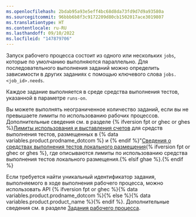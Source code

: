 ```yaml
---
ms.openlocfilehash: 2bdab95a93e5eff4bc68d8da73fd9d7d9a93580a
ms.sourcegitcommit: 96bbb6b8f3c9172209d80cb1502017ace3019807
ms.translationtype: HT
ms.contentlocale: ru-RU
ms.lasthandoff: 09/10/2022
ms.locfileid: "147879706"
---
```

Запуск рабочего процесса состоит из одного или нескольких `jobs`, которые по умолчанию выполняются параллельно. Для последовательного выполнения заданий можно определить зависимости в других заданиях с помощью ключевого слова `jobs.<job_id>.needs`.

Каждое задание выполняется в среде средства выполнения тестов, указанной в параметре `runs-on`.

Вы можете выполнять неограниченное количество заданий, если вы не превышаете лимиты по использованию рабочих процессов. Дополнительные сведения см. в разделе {% ifversion fpt or ghec or ghes %}[Лимиты использования и выставления счетов](/actions/reference/usage-limits-billing-and-administration) для средств выполнения тестов, размещенных в {% data variables.product.prodname_dotcom %} и {% endif %}"[Сведения о средствах выполнения тестов локального размещения](/actions/hosting-your-own-runners/about-self-hosted-runners/#usage-limits){% ifversion fpt or ghec or ghes %}, где описываются лимиты по использованию средства выполнения тестов локального размещения.{% elsif ghae %}.{% endif %}

Если требуется найти уникальный идентификатор задания, выполняемого в ходе выполнения рабочего процесса, можно использовать API {% ifversion fpt or ghec %}{% data variables.product.prodname_dotcom %}{% else %}{% data variables.product.product_name %}{% endif %}. Дополнительные сведения см. в разделе [Задания рабочего процесса](/rest/reference/actions#workflow-jobs).

